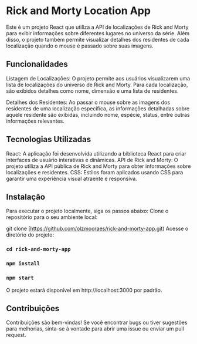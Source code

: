 # Rick and Morty Location App

Este é um projeto React que utiliza a API de localizações de Rick and Morty para exibir informações sobre diferentes lugares no universo da série. Além disso, o projeto também permite visualizar detalhes dos residentes de cada localização quando o mouse é passado sobre suas imagens.

## Funcionalidades
Listagem de Localizações: O projeto permite aos usuários visualizarem uma lista de localizações do universo de Rick and Morty. Para cada localização, são exibidos detalhes como nome, dimensão e uma lista de residentes.

Detalhes dos Residentes: Ao passar o mouse sobre as imagens dos residentes de uma localização específica, as informações detalhadas sobre aquele residente são exibidas, incluindo nome, espécie, status, entre outras informações relevantes.

## Tecnologias Utilizadas
React: A aplicação foi desenvolvida utilizando a biblioteca React para criar interfaces de usuário interativas e dinâmicas.
API de Rick and Morty: O projeto utiliza a API pública de Rick and Morty para obter informações sobre localizações e residentes.
CSS: Estilos foram aplicados usando CSS para garantir uma experiência visual atraente e responsiva.

## Instalação
Para executar o projeto localmente, siga os passos abaixo:
Clone o repositório para o seu ambiente local:

git clone [https://github.com/olzmooraes/rick-and-morty-app.git)
Acesse o diretório do projeto:
### `cd rick-and-morty-app`
### `npm install`
### `npm start`

O projeto estará disponível em http://localhost:3000 por padrão.

## Contribuições
Contribuições são bem-vindas! Se você encontrar bugs ou tiver sugestões para melhorias, sinta-se à vontade para abrir uma issue ou enviar um pull request.
